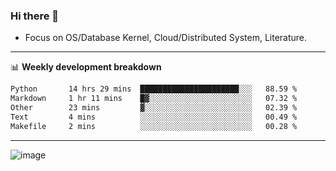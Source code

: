 ### Hi there 👋
<!-- * Daily Meditation via Leetcode/Competitive-Programming. -->
* Focus on OS/Database Kernel, Cloud/Distributed System, Literature.

-------

📊 **Weekly development breakdown**
<!--START_SECTION:waka-->

```txt
Python       14 hrs 29 mins  ██████████████████████░░░   88.59 %
Markdown     1 hr 11 mins    █▓░░░░░░░░░░░░░░░░░░░░░░░   07.32 %
Other        23 mins         ▓░░░░░░░░░░░░░░░░░░░░░░░░   02.39 %
Text         4 mins          ░░░░░░░░░░░░░░░░░░░░░░░░░   00.49 %
Makefile     2 mins          ░░░░░░░░░░░░░░░░░░░░░░░░░   00.28 %
```

<!--END_SECTION:waka-->

-------

<!-- [![Leetcode Stats](https://leetcard.jacoblin.cool/hzhang413?font=Fira+Mono)](https://leetcode.com/fxrc) -->
![image](./cyberpunk-ghost-in-the-shell.gif)
<!--![image](./gis-archive.png)-->

